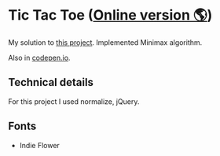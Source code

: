 # Tic Tac Toe ([Online version 🌎](https://pouyio.github.io/freeCodeCamp/frontEnd/08tictac/))

My solution to [this project](http://www.freecodecamp.com/challenges/build-a-tic-tac-toe-game).
Implemented Minimax algorithm.

Also in [codepen.io](https://codepen.io/pouyio/full/megLJB/).

## Technical details

For this project I used normalize, jQuery.

## Fonts
- Indie Flower